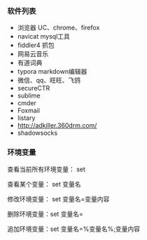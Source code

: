 ### 软件列表

* 浏览器 UC、chrome、firefox
* navicat mysql工具
* fiddler4 抓包
* 网易云音乐
* 有道词典
* typora  markdown编辑器
* 微信、qq、旺旺、飞鸽
* secureCTR
* sublime
* cmder
* Foxmail
* listary
* http://adkiller.360drm.com/
* shadowsocks

### 环境变量

查看当前所有环境变量： set

查看某个变量： set 变量名

修改环境变量： set 变量名=变量内容

删除环境变量：set 变量名=

追加环境变量：set 变量名=%变量名%;变量内容